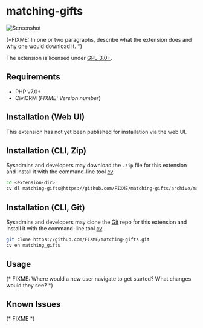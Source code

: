 # matching-gifts

![Screenshot](/images/screenshot.png)

(*FIXME: In one or two paragraphs, describe what the extension does and why one would download it. *)

The extension is licensed under [GPL-3.0+](LICENSE.txt).

## Requirements

* PHP v7.0+
* CiviCRM (*FIXME: Version number*)

## Installation (Web UI)

This extension has not yet been published for installation via the web UI.

## Installation (CLI, Zip)

Sysadmins and developers may download the `.zip` file for this extension and
install it with the command-line tool [cv](https://github.com/civicrm/cv).

```bash
cd <extension-dir>
cv dl matching-gifts@https://github.com/FIXME/matching-gifts/archive/master.zip
```

## Installation (CLI, Git)

Sysadmins and developers may clone the [Git](https://en.wikipedia.org/wiki/Git) repo for this extension and
install it with the command-line tool [cv](https://github.com/civicrm/cv).

```bash
git clone https://github.com/FIXME/matching-gifts.git
cv en matching_gifts
```

## Usage

(* FIXME: Where would a new user navigate to get started? What changes would they see? *)

## Known Issues

(* FIXME *)
